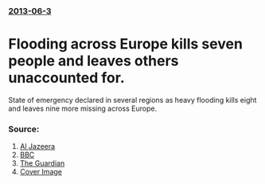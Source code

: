### [2013-06-3](/news/2013/06/3/index.md)

# Flooding across Europe kills seven people and leaves others unaccounted for. 

State of emergency declared in several regions as heavy flooding kills eight and leaves nine more missing across Europe.


### Source:

1. [Al Jazeera](http://www.aljazeera.com/news/europe/2013/06/201363133138536910.html)
2. [BBC](http://www.bbc.co.uk/news/world-europe-22752544)
3. [The Guardian](http://www.guardian.co.uk/world/2013/jun/03/europe-inundated-floods-czech-austria)
3. [Cover Image](http://www.aljazeera.com/mritems/Images/2013/6/3/201363135536222734_20.jpg)
